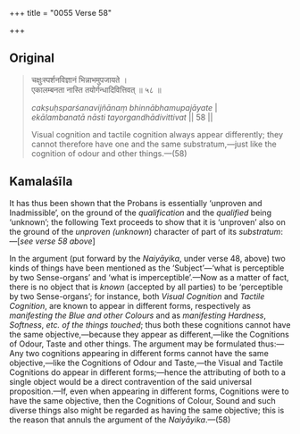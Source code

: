 +++
title = "0055 Verse 58"

+++
## Original 
>
> चक्षुःस्पर्शनविज्ञानं भिन्नाभमुपजायते ।  
> एकालम्बनता नास्ति तयोर्गन्धादिवित्तिवत् ॥ ५८ ॥ 
>
> *cakṣuḥsparśanavijñānaṃ bhinnābhamupajāyate* \|  
> *ekālambanatā nāsti tayorgandhādivittivat* \|\| 58 \|\| 
>
> Visual cognition and tactile cognition always appear differently; they cannot therefore have one and the same substratum,—just like the cognition of odour and other things.—(58)



## Kamalaśīla

It has thus been shown that the Probans is essentially ‘unproven and Inadmissible’, on the ground of the *qualification* and the *qualified* being ‘unknown’; the following Text proceeds to show that it is ‘unproven’ also on the ground of the *unproven (unknown*) character of part of its *substratum*:—[*see verse 58 above*]

In the argument (put forward by the *Naiyāyika*, under verse 48, above) two kinds of things have been mentioned as the ‘Subject’—‘what is perceptible by two Sense-organs’ and ‘what is imperceptible’.—Now as a matter of fact, there is no object that is *known* (accepted by all parties) to be ‘perceptible by two Sense-organs’; for instance, both *Visual Cognition* and *Tactile Cognition*, are known to appear in different forms, respectively as *manifesting the Blue and other Colours* and as *manifesting Hardness*, *Softness*, *etc. of the things touched*; thus both these cognitions cannot have the same objective,—because they appear as different,—like the Cognitions of Odour, Taste and other things. The argument may be formulated thus:—Any two cognitions appearing in different forms cannot have the same objective,—like the Cognitions of Odour and Taste,—the Visual and Tactile Cognitions do appear in different forms;—hence the attributing of both to a single object would be a direct contravention of the said universal proposition.—If, even when appearing in different forms, Cognitions were to have the same objective, then the Cognitions of Colour, Sound and such diverse things also might be regarded as having the same objective; this is the reason that annuls the argument of the *Naiyāyika*.—(58)


